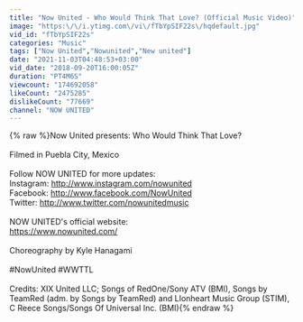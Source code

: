 ```yaml
---
title: "Now United - Who Would Think That Love? (Official Music Video)"
image: "https:\/\/i.ytimg.com\/vi\/fTbYpSIF22s\/hqdefault.jpg"
vid_id: "fTbYpSIF22s"
categories: "Music"
tags: ["Now United","Nowunited","New united"]
date: "2021-11-03T04:48:53+03:00"
vid_date: "2018-09-20T16:00:05Z"
duration: "PT4M6S"
viewcount: "174692058"
likeCount: "2475285"
dislikeCount: "77669"
channel: "NOW UNITED"
---
```

{% raw %}Now United presents: Who Would Think That Love? <br /><br />Filmed in Puebla City, Mexico<br /><br />Follow NOW UNITED for more updates:<br />Instagram: <a rel="nofollow" target="blank" href="http://www.instagram.com/nowunited">http://www.instagram.com/nowunited</a><br />Facebook: <a rel="nofollow" target="blank" href="http://www.facebook.com/NowUnited">http://www.facebook.com/NowUnited</a><br />Twitter: <a rel="nofollow" target="blank" href="http://www.twitter.com/nowunitedmusic">http://www.twitter.com/nowunitedmusic</a><br /><br />NOW UNITED's official website:<br /><a rel="nofollow" target="blank" href="https://www.nowunited.com/">https://www.nowunited.com/</a><br /><br />Choreography by Kyle Hanagami<br /><br />#NowUnited #WWTTL<br /><br />Credits: XIX United LLC; Songs of RedOne/Sony ATV (BMI), Songs by TeamRed (adm. by Songs by TeamRed) and LIonheart Music Group (STIM), C Reece Songs/Songs Of Universal Inc. (BMI){% endraw %}
